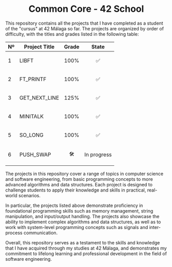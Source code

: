 <h1 align="center"> Common Core - 42 School </h1>

This repository contains all the projects that I have completed as a student of the "cursus" at 42 Málaga so far. The projects are organized by order of difficulty, with the titles and grades listed in the following table:

<div align="center">
  
| Nº | Project Title   |	Grade |        State          |
| ------ | --------------- | ------ | -----------------|
| 1      | LIBFT	         | 100%   | <p text align= "center">✅ </p>       |
| 2      | FT_PRINTF       | 100%   | <p text align= "center">✅ </p>               |
| 3      | GET_NEXT_LINE	 | 125%   | <p text align= "center">✅ </p>               |                
| 4      | MINITALK	       | 100%   | <p text align= "center">✅ </p>               |
| 5      | SO_LONG         | 100%   | <p text align= "center">✅ </p>  |
| 6      | PUSH_SWAP       | <p text align= "center">🛠️</p>    | <p text align= "center">In progress </p>      |

</div>
The projects in this repository cover a range of topics in computer science and software engineering, from basic programming concepts to more advanced algorithms and data structures. Each project is designed to challenge students to apply their knowledge and skills in practical, real-world scenarios.

In particular, the projects listed above demonstrate proficiency in foundational programming skills such as memory management, string manipulation, and input/output handling. The projects also showcase the ability to implement complex algorithms and data structures, as well as to work with system-level programming concepts such as signals and inter-process communication.

Overall, this repository serves as a testament to the skills and knowledge that I have acquired through my studies at 42 Málaga, and demonstrates my commitment to lifelong learning and professional development in the field of software engineering.
